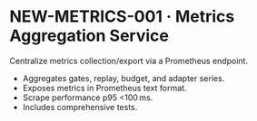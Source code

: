 # NEW-METRICS-001 · Metrics Aggregation Service

Centralize metrics collection/export via a Prometheus endpoint.

- Aggregates gates, replay, budget, and adapter series.
- Exposes metrics in Prometheus text format.
- Scrape performance p95 <100 ms.
- Includes comprehensive tests.
